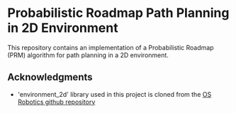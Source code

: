 # Probabilistic Roadmap Path Planning in 2D Environment

This repository contains an implementation of a Probabilistic Roadmap (PRM) algorithm for path planning in a 2D environment.

## Acknowledgments

- 'environment_2d' library used in this project is cloned from the [OS Robotics github repository](https://github.com/crigroup/osr_course_pkgs/blob/master/osr_examples/scripts/environment_2d.py)
